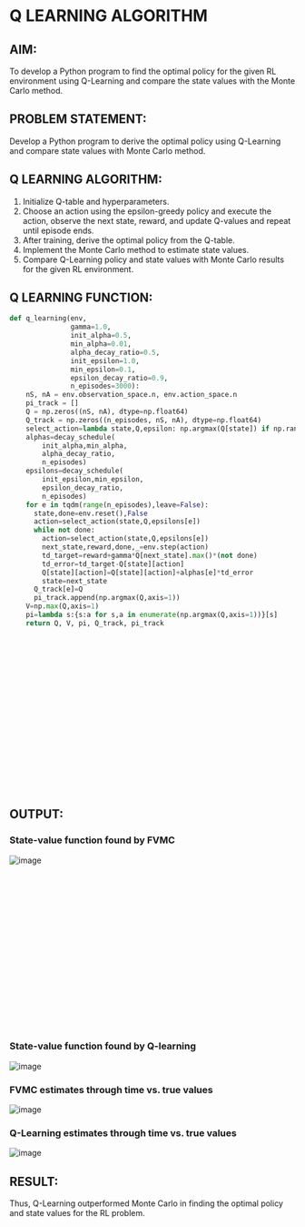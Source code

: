 # Q LEARNING ALGORITHM

## AIM:
To develop a Python program to find the optimal policy for the given RL environment using Q-Learning and compare the state values with the Monte Carlo method.

## PROBLEM STATEMENT:
Develop a Python program to derive the optimal policy using Q-Learning and compare state values with Monte Carlo method.

## Q LEARNING ALGORITHM:
1. Initialize Q-table and hyperparameters.
2. Choose an action using the epsilon-greedy policy and execute the action, observe the next state, reward, and update Q-values and repeat until episode ends.
3. After training, derive the optimal policy from the Q-table.
4. Implement the Monte Carlo method to estimate state values.
5. Compare Q-Learning policy and state values with Monte Carlo results for the given RL environment.

## Q LEARNING FUNCTION:
```python
def q_learning(env,
               gamma=1.0,
               init_alpha=0.5,
               min_alpha=0.01,
               alpha_decay_ratio=0.5,
               init_epsilon=1.0,
               min_epsilon=0.1,
               epsilon_decay_ratio=0.9,
               n_episodes=3000):
    nS, nA = env.observation_space.n, env.action_space.n
    pi_track = []
    Q = np.zeros((nS, nA), dtype=np.float64)
    Q_track = np.zeros((n_episodes, nS, nA), dtype=np.float64)
    select_action=lambda state,Q,epsilon: np.argmax(Q[state]) if np.random.random()>epsilon else np.random.randint(len(Q[state]))
    alphas=decay_schedule(
        init_alpha,min_alpha,
        alpha_decay_ratio,
        n_episodes)
    epsilons=decay_schedule(
        init_epsilon,min_epsilon,
        epsilon_decay_ratio,
        n_episodes)
    for e in tqdm(range(n_episodes),leave=False):
      state,done=env.reset(),False
      action=select_action(state,Q,epsilons[e])
      while not done:
        action=select_action(state,Q,epsilons[e])
        next_state,reward,done,_=env.step(action)
        td_target=reward+gamma*Q[next_state].max()*(not done)
        td_error=td_target-Q[state][action]
        Q[state][action]=Q[state][action]+alphas[e]*td_error
        state=next_state
      Q_track[e]=Q
      pi_track.append(np.argmax(Q,axis=1))
    V=np.max(Q,axis=1)
    pi=lambda s:{s:a for s,a in enumerate(np.argmax(Q,axis=1))}[s]
    return Q, V, pi, Q_track, pi_track
```

<br><br><br><br><br><br><br><br><br><br><br><br><br><br><br><br>

## OUTPUT:
### State-value function found by FVMC
![image](https://github.com/Y-CHETHAN/Reinforcement-Learning/assets/75234991/95033ed8-4428-49fd-8dd2-a74a434f5b47)

<br><br><br><br><br><br><br><br><br><br><br><br><br><br><br><br>

### State-value function found by Q-learning

![image](https://github.com/Y-CHETHAN/Reinforcement-Learning/assets/75234991/b3291d0b-74eb-487a-9b50-274d737da817)

### FVMC estimates through time vs. true values
![image](https://github.com/Y-CHETHAN/Reinforcement-Learning/assets/75234991/a6e3042e-6ec0-4f81-ac95-788131860e6e)

### Q-Learning estimates through time vs. true values
![image](https://github.com/Y-CHETHAN/Reinforcement-Learning/assets/75234991/c09bdd1a-5589-42fe-bcab-d5b096b0ac4e)

## RESULT:
Thus, Q-Learning outperformed Monte Carlo in finding the optimal policy and state values for the RL problem.
